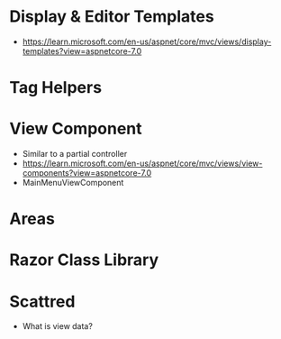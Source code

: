 ﻿# Display & Editor Templates
* https://learn.microsoft.com/en-us/aspnet/core/mvc/views/display-templates?view=aspnetcore-7.0

# Tag Helpers

# View Component
* Similar to a partial controller
* https://learn.microsoft.com/en-us/aspnet/core/mvc/views/view-components?view=aspnetcore-7.0
* MainMenuViewComponent

# Areas

# Razor Class Library

# Scattred
* What is view data?